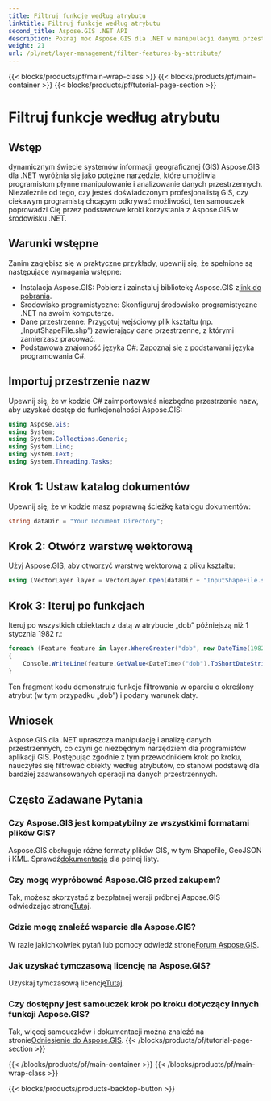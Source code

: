 ```yaml
---
title: Filtruj funkcje według atrybutu
linktitle: Filtruj funkcje według atrybutu
second_title: Aspose.GIS .NET API
description: Poznaj moc Aspose.GIS dla .NET w manipulacji danymi przestrzennymi. Filtruj funkcje bez wysiłku, ulepszaj aplikacje GIS i zwiększaj produktywność.
weight: 21
url: /pl/net/layer-management/filter-features-by-attribute/
---
```


{{< blocks/products/pf/main-wrap-class >}}
{{< blocks/products/pf/main-container >}}
{{< blocks/products/pf/tutorial-page-section >}}

# Filtruj funkcje według atrybutu

## Wstęp
dynamicznym świecie systemów informacji geograficznej (GIS) Aspose.GIS dla .NET wyróżnia się jako potężne narzędzie, które umożliwia programistom płynne manipulowanie i analizowanie danych przestrzennych. Niezależnie od tego, czy jesteś doświadczonym profesjonalistą GIS, czy ciekawym programistą chcącym odkrywać możliwości, ten samouczek poprowadzi Cię przez podstawowe kroki korzystania z Aspose.GIS w środowisku .NET.
## Warunki wstępne
Zanim zagłębisz się w praktyczne przykłady, upewnij się, że spełnione są następujące wymagania wstępne:
-  Instalacja Aspose.GIS: Pobierz i zainstaluj bibliotekę Aspose.GIS z[link do pobrania](https://releases.aspose.com/gis/net/).
- Środowisko programistyczne: Skonfiguruj środowisko programistyczne .NET na swoim komputerze.
- Dane przestrzenne: Przygotuj wejściowy plik kształtu (np. „InputShapeFile.shp”) zawierający dane przestrzenne, z którymi zamierzasz pracować.
- Podstawowa znajomość języka C#: Zapoznaj się z podstawami języka programowania C#.
## Importuj przestrzenie nazw
Upewnij się, że w kodzie C# zaimportowałeś niezbędne przestrzenie nazw, aby uzyskać dostęp do funkcjonalności Aspose.GIS:
```csharp
using Aspose.Gis;
using System;
using System.Collections.Generic;
using System.Linq;
using System.Text;
using System.Threading.Tasks;
```
## Krok 1: Ustaw katalog dokumentów
Upewnij się, że w kodzie masz poprawną ścieżkę katalogu dokumentów:
```csharp
string dataDir = "Your Document Directory";
```
## Krok 2: Otwórz warstwę wektorową
Użyj Aspose.GIS, aby otworzyć warstwę wektorową z pliku kształtu:
```csharp
using (VectorLayer layer = VectorLayer.Open(dataDir + "InputShapeFile.shp", Drivers.Shapefile))
```
## Krok 3: Iteruj po funkcjach
Iteruj po wszystkich obiektach z datą w atrybucie „dob” późniejszą niż 1 stycznia 1982 r.:
```csharp
foreach (Feature feature in layer.WhereGreater("dob", new DateTime(1982, 1, 1, 0, 0, 0)))
{
    Console.WriteLine(feature.GetValue<DateTime>("dob").ToShortDateString());
}
```
Ten fragment kodu demonstruje funkcje filtrowania w oparciu o określony atrybut (w tym przypadku „dob”) i podany warunek daty.
## Wniosek
Aspose.GIS dla .NET upraszcza manipulację i analizę danych przestrzennych, co czyni go niezbędnym narzędziem dla programistów aplikacji GIS. Postępując zgodnie z tym przewodnikiem krok po kroku, nauczyłeś się filtrować obiekty według atrybutów, co stanowi podstawę dla bardziej zaawansowanych operacji na danych przestrzennych.
## Często Zadawane Pytania
### Czy Aspose.GIS jest kompatybilny ze wszystkimi formatami plików GIS?
 Aspose.GIS obsługuje różne formaty plików GIS, w tym Shapefile, GeoJSON i KML. Sprawdź[dokumentacja](https://reference.aspose.com/gis/net/) dla pełnej listy.
### Czy mogę wypróbować Aspose.GIS przed zakupem?
 Tak, możesz skorzystać z bezpłatnej wersji próbnej Aspose.GIS odwiedzając stronę[Tutaj](https://releases.aspose.com/).
### Gdzie mogę znaleźć wsparcie dla Aspose.GIS?
 W razie jakichkolwiek pytań lub pomocy odwiedź stronę[Forum Aspose.GIS](https://forum.aspose.com/c/gis/33).
### Jak uzyskać tymczasową licencję na Aspose.GIS?
 Uzyskaj tymczasową licencję[Tutaj](https://purchase.aspose.com/temporary-license/).
### Czy dostępny jest samouczek krok po kroku dotyczący innych funkcji Aspose.GIS?
 Tak, więcej samouczków i dokumentacji można znaleźć na stronie[Odniesienie do Aspose.GIS](https://reference.aspose.com/gis/net/).
{{< /blocks/products/pf/tutorial-page-section >}}

{{< /blocks/products/pf/main-container >}}
{{< /blocks/products/pf/main-wrap-class >}}

{{< blocks/products/products-backtop-button >}}

